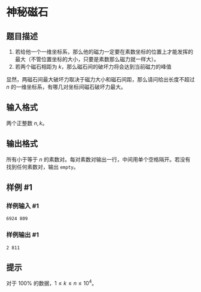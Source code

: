 # 神秘磁石

## 题目描述

1. 若给他一个一维坐标系，那么他的磁力一定要在素数坐标的位置上才能发挥的最大（不管位置坐标的大小，只要是素数那么磁力就一样大）。
2. 若两个磁石相距为 $k$，那么磁石间的破坏力将会达到当前磁力的峰值

显然，两磁石间最大破坏力取决于磁力大小和磁石间距，那么请问给出长度不超过 $n$ 的一维坐标系，有哪几对坐标间磁石破坏力最大。


## 输入格式

两个正整数 $n,k$。


## 输出格式

所有小于等于 $n$ 的素数对。每对素数对输出一行，中间用单个空格隔开。若没有找到任何素数对，输出 `empty`。


## 样例 #1

### 样例输入 #1
```
6924 809
```

### 样例输出 #1

```
2 811
```

## 提示

对于 $100\%$ 的数据，$1\leq k\leq n\leq 10^4$。
